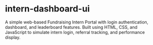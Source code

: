 # intern-dashboard-ui
 A simple web-based Fundraising Intern Portal with login authentication, dashboard, and leaderboard features. Built using HTML, CSS, and JavaScript to simulate intern login, referral tracking, and performance display.
